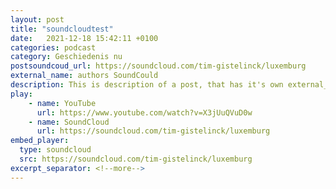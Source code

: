 ```yaml
---
layout: post
title: "soundcloudtest"
date:   2021-12-18 15:42:11 +0100
categories: podcast
category: Geschiedenis nu
postsoundcoud_url: https://soundcloud.com/tim-gistelinck/luxemburg
external_name: authors SoundCould
description: This is description of a post, that has it's own external_url property. It will appear in the page of it's category with the description or excerpt shown. Clicking each of them will redirect to the external url.
play:
    - name: YouTube
      url: https://www.youtube.com/watch?v=X3jUuQVuD0w
    - name: SoundCloud
      url: https://soundcloud.com/tim-gistelinck/luxemburg
embed_player:
  type: soundcloud
  src: https://soundcloud.com/tim-gistelinck/luxemburg
excerpt_separator: <!--more-->
---
```


